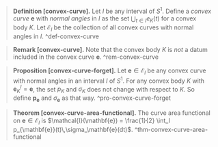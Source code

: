 > __Definition [convex-curve].__ Let $I$ be any interval of $S^1$. Define a _convex curve_ $\mathbf{e}$ with _normal angles_ in $I$ as the set $\bigcup_{t \in I} e_K(t)$ for a convex body $K$. Let $\mathcal{E}_I$ be the collection of all convex curves with normal angles in $I$. ^def-convex-curve

> __Remark [convex-curve].__ Note that the convex body $K$ is _not_ a datum included in the convex curve $\mathbf{e}$.  ^rem-convex-curve

> __Proposition [convex-curve-forget].__ Let $\mathbf{e} \in \mathcal{E}_I$ be any convex curve with normal angles in an interval $I$ of $S^1$. For any convex body $K$ with $\mathbf{e}_K^I = \mathbf{e}$, the set $p_K$ and $\sigma_K$ does not change with respect to $K$. So define $\mathbf{p}_\mathbf{e}$ and $\sigma_\mathbf{e}$ as that way. ^pro-convex-curve-forget

> __Theorem [convex-curve-area-functional].__ The curve area functional on $\mathbf{e} \in \mathcal{E}_I$ is $\mathcal{I}(\mathbf{e}) = \frac{1}{2} \int_I p_{\mathbf{e}}(t)\,\sigma_\mathbf{e}(dt)$. ^thm-convex-curve-area-functional